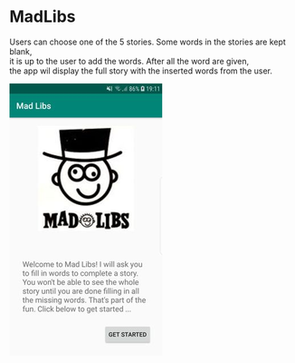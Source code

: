 # MadLibs

Users can choose one of the 5 stories. Some words in the stories are kept blank,</br>
it is up to the user to add the words. After all the word are given,</br>
the app wil display the full story with the inserted words from the user.</br>

![Screenshot](Screenshot_MadLibs.jpeg)
